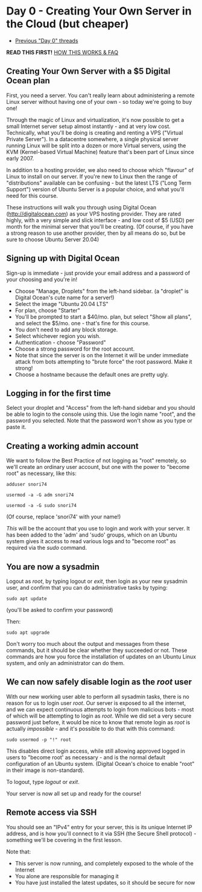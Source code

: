 # Day 0 - Creating Your Own Server in the Cloud (but cheaper)

* [Previous "Day 0" threads](https://www.reddit.com/r/linuxupskillchallenge/search/?q=Day%200&restrict_sr=1)

**READ THIS FIRST!** [HOW THIS WORKS & FAQ](https://www.reddit.com/r/linuxupskillchallenge/comments/qeymzb/please_read_this_first_how_this_works_faq/)

## Creating Your Own Server with a $5 Digital Ocean plan

First, you need a server. You can't really learn about administering a remote Linux server without having one of your own - so today we're going to buy one!

Through the magic of Linux and virtualization, it's now possible to get a small Internet server setup almost instantly - and at very low cost. Technically, what you'll be doing is creating and renting a VPS  ("Virtual Private Server"). In a datacentre somewhere, a single physical server running Linux will be split into a dozen or more Virtual servers, using the KVM (Kernel-based Virtual Machine) feature that's been part of Linux since early 2007.

In addition to a hosting provider, we also need to choose which "flavour" of Linux to install on our server. If you're new to Linux then the range of "distributions" available can be confusing - but the latest LTS ("Long Term Support") version of Ubuntu Server is a popular choice, and what you'll need for this course.

These instructions will walk you through using Digital Ocean (<http://digitalocean.com>) as your VPS hosting provider. They are rated highly, with a very simple and slick interface - and low cost of $5 (USD) per month for the minimal server that you'll be creating. (Of course, if you have a strong reason to use another provider, then by all means do so, but be sure to choose Ubuntu Server 20.04)

## Signing up with Digital Ocean

Sign-up is immediate - just provide your email address and a password of your choosing and you're in!

* Choose "Manage, Droplets" from the left-hand sidebar. (a "droplet" is Digital Ocean's cute name for a server!)
* Select the image "Ubuntu 20.04 LTS"
* For plan, choose "Starter"
* You'll be prompted to start a $40/mo. plan, but select "Show all plans", and select the $5/mo. one - that's fine for this course.
* You don't need to add any block storage.
* Select whichever region you wish.
* Authentication - choose "Password"
* Choose a strong password for the root account.
* Note that since the server is on the Internet it will be under immediate attack from bots attempting to "brute force" the root password. Make it strong!
* Choose a hostname because the default ones are pretty ugly.

## Logging in for the first time

Select your droplet and "Access" from the left-hand sidebar and you should be able to login to the console using this. Use the login name "root", and the password you selected. Note that the password won't show as you type or paste it.

## Creating a working admin account

We want to follow the Best Practice of not logging as "root" remotely, so we'll create an ordinary user account, but one with the power to "become root" as necessary, like this:

`adduser snori74`

`usermod -a -G adm snori74`

`usermod -a -G sudo snori74`

(Of course, replace 'snori74' with your name!)

*This* will be the account that you use to login and work with your server. It has been added to the 'adm' and 'sudo' groups, which on an Ubuntu system gives it access to read various logs and to "become root" as required via the _sudo_ command.

## You are now a sysadmin

Logout as *root*, by typing logout or *exit*, then login as your new sysadmin user, and confirm that you can do administrative tasks by typing:

`sudo apt update`

(you'll be asked to confirm your password)

Then:

`sudo apt upgrade`

Don't worry too much about the output and messages from these commands, but it should be clear whether they succeeded or not. These commands are how you force the installation of updates on an Ubuntu Linux system, and only an administrator can do them.

## We can now safely disable login as the *root* user

With our new working user able to perform all sysadmin tasks, there is no reason for us to login user *root*. Our server is exposed to all the internet, and we can expect continuous attempts to login from malicious bots - most of which will be attempting to login as *root*. While we did set a very secure password just before, it would be nice to know that remote login as *root* is actually *impossible* - and it's possible to do that with this command:

`sudo usermod -p "!" root`

This disables direct login access, while still allowing approved logged in users to "become root' as necessary - and is the normal default configuration of an Ubuntu system. (Digital Ocean's choice to enable "root" in their image is non-standard).

To logout, type _logout_ or _exit_.

Your server is now all set up and ready for the course!

## Remote access via SSH

You should see an "IPv4" entry for your server, this is its unique Internet IP address, and is how you'll connect to it via SSH (the Secure Shell protocol) - something we'll be covering in the first lesson.

Note that:

* This server is now running, and completely exposed to the whole of the Internet
* You alone are responsible for managing it
* You have just installed the latest updates, so it should be secure for now
